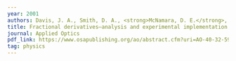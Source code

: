 ```yaml
---
year: 2001
authors: Davis, J. A., Smith, D. A., <strong>McNamara, D. E.</strong>, Cottrell, D. M., and Campos, J.
title: Fractional derivatives—analysis and experimental implementation.
journal: Applied Optics 
pdf_link: https://www.osapublishing.org/ao/abstract.cfm?uri=AO-40-32-5943
tag: physics
---
```


